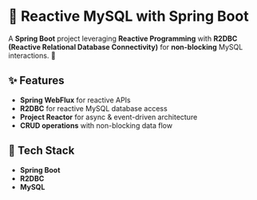 # 📌 Reactive MySQL with Spring Boot

A **Spring Boot** project leveraging **Reactive Programming** with **R2DBC (Reactive Relational Database Connectivity)** for **non-blocking** MySQL interactions. 🚀

## ✨ Features
- **Spring WebFlux** for reactive APIs
- **R2DBC** for reactive MySQL database access
- **Project Reactor** for async & event-driven architecture
- **CRUD operations** with non-blocking data flow

## 🔗 Tech Stack
- **Spring Boot**
- **R2DBC**
- **MySQL**
